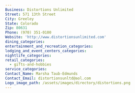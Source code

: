 ```yaml
---
Business: Distortions Unlimited
Street: 571 13th Street
City: Greeley
State: Colorado
Zip: 80631
Phone: (970) 351-0100
Website: 'http://www.distortionsunlimited.com'
dining_categories:
entertainment_and_recreation_categories:
lodging_and_event_centers_categories:
nightlife_categories:
retail_categories:
  - gifts-and-hobbies
service_categories:
Contact_Name: Marsha Taub-Edmunds
Contact_Email: distortionsunltd@aol.com
Logo_image_path: /assets/images/directory/distortions.png
---
```



